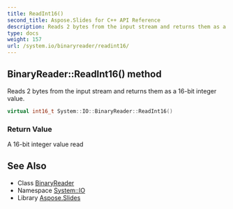 ```yaml
---
title: ReadInt16()
second_title: Aspose.Slides for C++ API Reference
description: Reads 2 bytes from the input stream and returns them as a 16-bit integer value.
type: docs
weight: 157
url: /system.io/binaryreader/readint16/
---
```

## BinaryReader::ReadInt16() method


Reads 2 bytes from the input stream and returns them as a 16-bit integer value.

```cpp
virtual int16_t System::IO::BinaryReader::ReadInt16()
```


### Return Value

A 16-bit integer value read

## See Also

* Class [BinaryReader](../)
* Namespace [System::IO](../../)
* Library [Aspose.Slides](../../../)